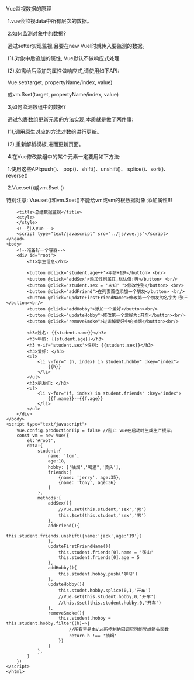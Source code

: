 Vue监视数据的原理

​	1.vue会监视data中所有层次的数据。

​	2.如何监测对象中的数据?

​		通过setter实现监视,且要在new Vuel时就传入要监测的数据。

​			(1).对象中后追加的属性, Vue默认不做响应式处理

​			(2).如需给后添加的属性做响应式,请使用如下API:

​				Vue.set(target, propertyName/index, value)

​				或vm.$set(target, propertyName/index, value)

​	3,如何监测数组中的数据?

​		通过包裹数组更新元素的方法实现,本质就是做了两件事:

​			(1),调用原生对应的方法对数组进行更新。

​			(2),重新解析模板,进而更新页面。

​	4.在Vue修改数组中的某个元素一定要用如下方法:

​		1.使用这些API:push()、 pop()、shift()、unshift()、 splice()、sort()、reverse()

​		2.Vue.set()或vm.$set ()

特别注意: Vue.set()和vm.$set()不能给vm或vm的根数据对象 添加属性!!!



```
    <title>总结数据监视</title>
    <style>
    </style>
    <!--引入Vue -->
    <script type="text/javascript" src="../js/vue.js"</script> 
</head>
<body>
    <!--准备好一个容器-->
    <div id="root">
        <h1>学生信息</h1>
        
        <button @click='student.age++'>年龄+1岁</button> <br/>
        <button @click='addSex'>添加性别属性,默认值:男</button> <br/>
        <button @click="student.sex = '未知' ">修改性别</button> <br/>
        <button @click="addFriend">在列表首位添加一个朋友</button> <br/>
        <button @click="updateFirstFriendName">修改第一个朋友的名字为:张三</button><br/>
        <button @click="addHobby">添加一个爱好</button><br/>
        <button @click="updateHobby">修改第一个爱好为:开车</button><br/>
        <button @click="removeSmoke">过滤掉爱好中的抽烟</button><br/>
        
        <h3>姓名: {{student.name}}</h3>
        <h3>年龄: {{student.age}}</h3>
        <h3 v-if='student.sex'>性别: {{student.sex}}</h3>
        <h3>爱好: </h3>
        <ul>
        	<li v-for=" (h, index) in student.hobby" :key="index"> 
        		{{h}}
        	</li>
        </ul>
        <h3>朋友们: </h3>
        <ul>
        	<li v-for="(f, index) in student.friends" :key="index">
        		{{f.name}}--{{f.age}}
        	</li>
        </ul>
    </div>
</body>
<script type="text/javascript">
	Vue.config.productionTip = false //阻止 vue在启动时生成生产提示。
	const vm = new Vue({
		el:'#root',
		data:{
			student:{
				name: 'tom',
				age:18,
				hobby: ['抽烟','喝酒",'烫头'],
				friends:[
					{name: 'jerry', age:35}, 
					{name: 'tony', age:36}
				]
			},
			methods:{
				addSex(){
					//Vue.set(this.student,'sex','男')
					this.$set(this.student,'sex','男')
				},
				addFriend(){
					this.student.friends.unshift({name:'jack',age:'19'})
				},
				updateFirstFriendName(){
					this.student.friends[0].name = '张山'
					this.student.friends[0].age = 5
				},
				addHobby(){
					this.student.hobby.push('学习')
				},
				updateHobby(){
					this.studet.hobby.splice(0,1,'开车')
					//Vue.set(this.student.hobby,0,'开车')
					//this.$set(this.student.hobby,0,'开车')
				},
				removeSmoke(){
					this.student.hobby = this.student.hobby.filter((h)=>{
						//所有不是由Vue所控制的回调尽可能写成箭头函数
						return h !== '抽烟'
					})
				}
			},
		}
	})
</script>
</html>
```



